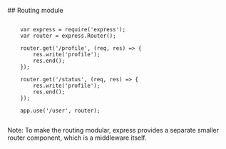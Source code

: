 ## Routing module

<pre><code>
	var express = require('express');
	var router = express.Router();

	router.get('/profile', (req, res) => {
		res.write('profile');
		res.end();
	});

	router.get('/status', (req, res) => {
		res.write('profile');
		res.end();
	});

	app.use('/user', router);

</code></pre>

Note:
To make the routing modular, express provides a separate smaller router component, which is a middleware itself.
